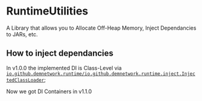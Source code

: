 # RuntimeUtilities
A Library that allows you to Allocate Off-Heap Memory, Inject Dependancies to JARs, etc.

## How to inject dependancies

In v1.0.0 the implemented DI is Class-Level via [`io.github.demnetwork.runtime/io.github.demnetwork.runtime.inject.InjectedClassLoader`](src/io.github.demnetwork.runtime/io/github/demnetwork/runtime/inject/InjectedClassLoader.java);

Now we got DI Containers in v1.1.0

